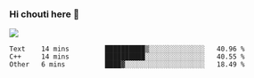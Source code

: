 ### Hi chouti here 👋

![](https://github-readme-stats.vercel.app/api?username=l0nl1f3)

<!--START_SECTION:waka-->
```text
Text    14 mins         ██████████▒░░░░░░░░░░░░░░   40.96 % 
C++     14 mins         ██████████░░░░░░░░░░░░░░░   40.55 % 
Other   6 mins          ████▓░░░░░░░░░░░░░░░░░░░░   18.49 % 
```
<!--END_SECTION:waka-->

<!--
**l0nl1f3/l0nl1f3** is a ✨ _special_ ✨ repository because its `README.md` (this file) appears on your GitHub profile.

Here are some ideas to get you started:

- 🔭 I’m currently working on ...
- 🌱 I’m currently learning ...
- 👯 I’m looking to collaborate on ...
- 🤔 I’m looking for help with ...
- 💬 Ask me about ...
- 📫 How to reach me: ...
- 😄 Pronouns: ...
- ⚡ Fun fact: ...
-->
